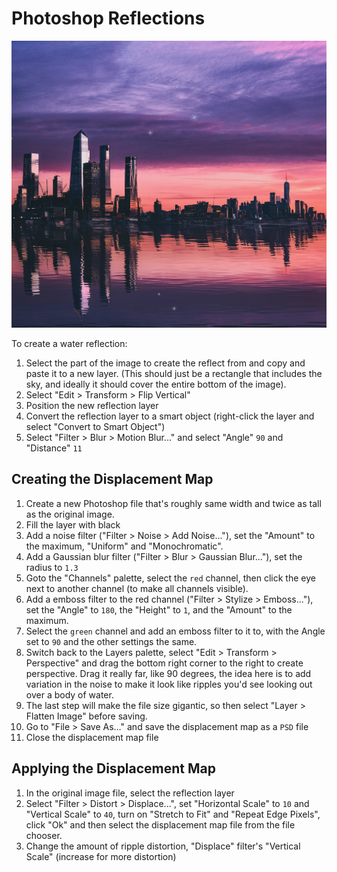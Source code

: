 # Photoshop Reflections

![Reflections](assets/photoshop-reflections.jpeg)

To create a water reflection:

1. Select the part of the image to create the reflect from and copy and paste it to a new layer. (This should just be a rectangle that includes the sky, and ideally it should cover the entire bottom of the image).
2. Select "Edit > Transform > Flip Vertical"
3. Position the new reflection layer
4. Convert the reflection layer to a smart object (right-click the layer and select "Convert to Smart Object")
5. Select "Filter > Blur > Motion Blur..." and select "Angle" `90` and "Distance" `11`

## Creating the Displacement Map

1. Create a new Photoshop file that's roughly same width and twice as tall as the original image.
2. Fill the layer with black
3. Add a noise filter ("Filter > Noise > Add Noise..."), set the "Amount" to the maximum, "Uniform" and "Monochromatic".
4. Add a Gaussian blur filter ("Filter > Blur > Gaussian Blur..."), set the radius to `1.3`
5. Goto the "Channels" palette, select the `red` channel,  then click the eye next to another channel (to make all channels visible).
6. Add a emboss filter to the red channel ("Filter > Stylize > Emboss..."), set the "Angle" to `180`, the "Height" to `1`, and the "Amount" to the maximum.
7. Select the `green` channel and add an emboss filter to it to, with the Angle set to `90` and the other settings the same.
8. Switch back to the Layers palette, select "Edit > Transform > Perspective" and drag the bottom right corner to the right to create perspective. Drag it really far, like 90 degrees, the idea here is to add variation in the noise to make it look like ripples you'd see looking out over a body of water.
9. The last step will make the file size gigantic, so then select "Layer > Flatten Image" before saving.
10. Go to "File > Save As…" and save the displacement map as a `PSD` file
11. Close the displacement map file

## Applying the Displacement Map

1. In the original image file, select the reflection layer
2. Select "Filter > Distort > Displace...", set "Horizontal Scale" to `10` and "Vertical Scale" to `40`, turn on "Stretch to Fit" and "Repeat Edge Pixels", click "Ok" and then select the displacement map file from the file chooser.
3. Change the amount of ripple distortion, "Displace" filter's "Vertical Scale" (increase for more distortion)